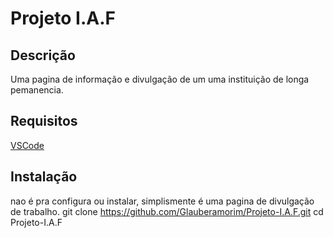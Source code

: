 # Projeto I.A.F

## Descrição
Uma pagina de informação e divulgação de um uma instituição de longa pemanencia.
## Requisitos
[VSCode](https://code.visualstudio.com/)  
## Instalação
nao é pra configura ou instalar, simplismente é uma pagina de divulgação de trabalho.
git clone https://github.com/Glauberamorim/Projeto-I.A.F.git
cd Projeto-I.A.F

